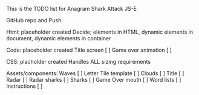 This is the TODO list for Anagram Shark Attack JS-E

GitHub repo and Push

Html: placeholder created
  Decide; elements in HTML, dynamic elements in document, dynamic elements in container 

Code: placeholder created
  Title screen [ ]
  Game over animation [ ]

CSS: placholder created
  Handles ALL sizing requirements

Assets/components:
  Waves [ ]
  Letter Tile template [ ]
  Clouds [ ]
  Title [ ]
  Radar [ ]
  Radar sharks [ ]
  Sharks [ ]
  Game Over mouth [ ]
  Word lists [ ]
  Instructions [ ]
     
